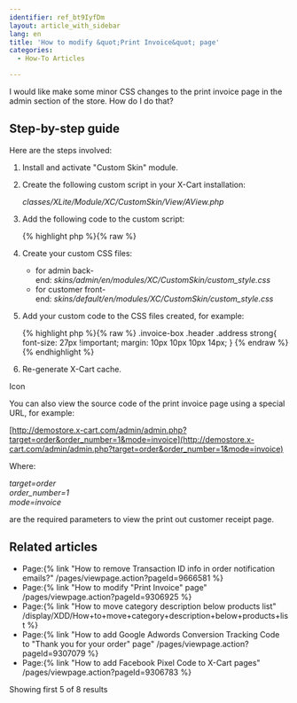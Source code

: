```yaml
---
identifier: ref_bt9IyfDm
layout: article_with_sidebar
lang: en
title: 'How to modify &quot;Print Invoice&quot; page'
categories:
  - How-To Articles

---
```



I would like make some minor CSS changes to the print invoice page in the admin section of the store. How do I do that?

## Step-by-step guide

Here are the steps involved:

1.  Install and activate "Custom Skin" module.  

2.  Create the following custom script in your X-Cart installation:  

    _classes/XLite/Module/XC/CustomSkin/View/AView.php_  

3.  Add the following code to the custom script:

    {% highlight php %}{% raw %}
    <?php
    namespace XLite\Module\XC\CustomSkin\View;
    abstract class AView extends \XLite\View\AView implements \XLite\Base\IDecorator
    {
        /**
         * Return theme common files
         *
         * @param boolean $adminZone Admin zone flag OPTIONAL
         *
         * @return array
         */
        protected function getThemeFiles($adminZone = null)
        {
            $list = parent::getThemeFiles($adminZone);
            $list[static::RESOURCE_CSS][] = "modules/XC/CustomSkin/custom_style.css";
            return $list;
        }
    }
    {% endraw %}{% endhighlight %}
4.  Create your custom CSS files:  
    - for admin back-end: _skins/admin/en/modules/XC/CustomSkin/custom_style.css_  
    - for customer front-end: _skins/default/en/modules/XC/CustomSkin/custom_style.css_  

5.  Add your custom code to the CSS files created, for example:

    {% highlight php %}{% raw %}
    .invoice-box .header .address strong{
      font-size: 27px !important;
      margin: 10px 10px 10px 14px;
    }
    {% endraw %}{% endhighlight %}
6.  Re-generate X-Cart cache.  

Icon

You can also view the source code of the print invoice page using a special URL, for example:  

[http://demostore.x-cart.com/admin/admin.php?target=order&order_number=1&mode=invoice](http://demostore.x-cart.com/admin/admin.php?target=order&order_number=1&mode=invoice)  

Where:  

_target=order_  
_order_number=1_  
_mode=invoice_  

are the required parameters to view the print out customer receipt page.

## Related articles

*   Page:{% link "How to remove Transaction ID info in order notification emails?" /pages/viewpage.action?pageId=9666581 %}
*   Page:{% link "How to modify "Print Invoice" page" /pages/viewpage.action?pageId=9306925 %}
*   Page:{% link "How to move category description below products list" /display/XDD/How+to+move+category+description+below+products+list %}
*   Page:{% link "How to add Google Adwords Conversion Tracking Code to "Thank you for your order" page" /pages/viewpage.action?pageId=9307079 %}
*   Page:{% link "How to add Facebook Pixel Сode to X-Cart pages" /pages/viewpage.action?pageId=9306783 %}

Showing first 5 of 8 results